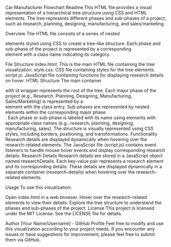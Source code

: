 Car Manufacturer Flowchart Readme
This HTML file provides a visual representation of a hierarchical tree structure using CSS and HTML elements. The tree represents different phases and sub-phases of a project, such as research, planning, designing, manufacturing, and sales/marketing.

Overview
The HTML file consists of a series of nested <div> elements styled using CSS to create a tree-like structure. Each phase and sub-phase of the project is represented by a corresponding <div> element with a class name indicating its category.

File Structure
index.html: This is the main HTML file containing the tree visualization.
style.css: CSS file containing styles for the tree elements.
script.js: JavaScript file containing functions for displaying research details on hover.
HTML Structure
The main container <div> with id wrapper represents the root of the tree.
Each major phase of the project (e.g., Research, Planning, Designing, Manufacturing, Sales/Marketing) is represented by a <div> element with the class entry.
Sub-phases are represented by nested <div> elements within the corresponding major phase <div>.
Each phase or sub-phase is labeled with its name using <span> elements with appropriate class names (e.g., research, planning, designing, manufacturing, sales).
The structure is visually represented using CSS styles, including borders, positioning, and transformations.
Functionality
Research details are displayed dynamically when hovering over the research-related elements.
The JavaScript file (script.js) contains event listeners to handle mouse hover events and display corresponding research details.
Research Details
Research details are stored in a JavaScript object named researchDetails. Each key-value pair represents a research element and its corresponding details. These details are displayed dynamically in a separate container (research-details) when hovering over the research-related elements.

Usage
To use this visualization:

Open index.html in a web browser.
Hover over the research-related elements to view their details.
Explore the tree structure to understand the phases and sub-phases of the project.
License
This project is licensed under the MIT License. See the LICENSE file for details.

Author
[Your Name/Username] - GitHub Profile
Feel free to modify and use this visualization according to your project needs. If you encounter any issues or have suggestions for improvement, please feel free to submit them via GitHub.
